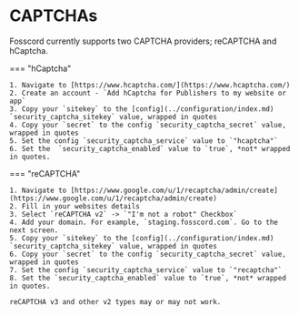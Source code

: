 # CAPTCHAs

Fosscord currently supports two CAPTCHA providers; reCAPTCHA and hCaptcha.

=== "hCaptcha"

    1. Navigate to [https://www.hcaptcha.com/](https://www.hcaptcha.com/)
    2. Create an account - `Add hCaptcha for Publishers to my website or app`
    3. Copy your `sitekey` to the [config](../configuration/index.md) `security_captcha_sitekey` value, wrapped in quotes
    4. Copy your `secret` to the config `security_captcha_secret` value, wrapped in quotes
    5. Set the config `security_captcha_service` value to `"hcaptcha"`
    6. Set the  `security_captcha_enabled` value to `true`, *not* wrapped in quotes.

=== "reCAPTCHA"

    1. Navigate to [https://www.google.com/u/1/recaptcha/admin/create](https://www.google.com/u/1/recaptcha/admin/create)
    2. Fill in your websites details
    3. Select `reCAPTCHA v2` -> `"I'm not a robot" Checkbox`
    4. Add your domain. For example, `staging.fosscord.com`. Go to the next screen.
    5. Copy your `sitekey` to the [config](../configuration/index.md) `security_captcha_sitekey` value, wrapped in quotes
    6. Copy your `secret` to the config `security_captcha_secret` value, wrapped in quotes
    7. Set the config `security_captcha_service` value to `"recaptcha"`
    8. Set the `security_captcha_enabled` value to `true`, *not* wrapped in quotes.

    reCAPTCHA v3 and other v2 types may or may not work.
